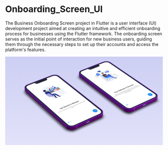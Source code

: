 # Onboarding_Screen_UI
The Business Onboarding Screen project in Flutter is a user interface (UI) development project aimed at creating an intuitive and efficient onboarding process for businesses using the Flutter framework. The onboarding screen serves as the initial point of interaction for new business users, guiding them through the necessary steps to set up their accounts and access the platform's features. 

![App UI](onboardUI.png)
